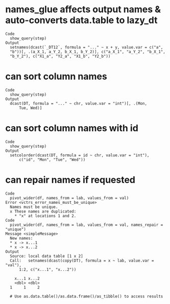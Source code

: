 # names_glue affects output names & auto-converts data.table to lazy_dt

    Code
      show_query(step)
    Output
      setnames(dcast(`_DT12`, formula = "..." ~ x + y, value.var = c("a", 
      "b"))[, .(a_X_1, a_Y_2, b_X_1, b_Y_2)], c("a_X_1", "a_Y_2", "b_X_1", 
      "b_Y_2"), c("X1_a", "Y2_a", "X1_b", "Y2_b"))

# can sort column names

    Code
      show_query(step)
    Output
      dcast(DT, formula = "..." ~ chr, value.var = "int")[, .(Mon, 
          Tue, Wed)]

# can sort column names with id

    Code
      show_query(step)
    Output
      setcolorder(dcast(DT, formula = id ~ chr, value.var = "int"), 
          c("id", "Mon", "Tue", "Wed"))

# can repair names if requested

    Code
      pivot_wider(df, names_from = lab, values_from = val)
    Error <vctrs_error_names_must_be_unique>
      Names must be unique.
      x These names are duplicated:
        * "x" at locations 1 and 2.
    Code
      pivot_wider(df, names_from = lab, values_from = val, names_repair = "unique")
    Message <simpleMessage>
      New names:
      * x -> x...1
      * x -> x...2
    Output
      Source: local data table [1 x 2]
      Call:   setnames(dcast(copy(DT), formula = x ~ lab, value.var = "val"), 
          1:2, c("x...1", "x...2"))
      
        x...1 x...2
        <dbl> <dbl>
      1     1     2
      
      # Use as.data.table()/as.data.frame()/as_tibble() to access results

